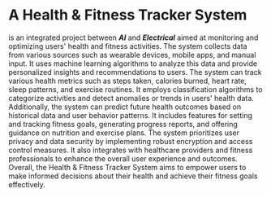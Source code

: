 # A Health & Fitness Tracker System 
is an integrated project between ***AI*** and ***Electrical*** aimed at monitoring and optimizing users' health and fitness activities. The system collects data from various sources such as wearable devices, mobile apps, and manual input. It uses machine learning algorithms to analyze this data and provide personalized insights and recommendations to users. The system can track various health metrics such as steps taken, calories burned, heart rate, sleep patterns, and exercise routines. It employs classification algorithms to categorize activities and detect anomalies or trends in users' health data. Additionally, the system can predict future health outcomes based on historical data and user behavior patterns. It includes features for setting and tracking fitness goals, generating progress reports, and offering guidance on nutrition and exercise plans. The system prioritizes user privacy and data security by implementing robust encryption and access control measures. It also integrates with healthcare providers and fitness professionals to enhance the overall user experience and outcomes. Overall, the Health & Fitness Tracker System aims to empower users to make informed decisions about their health and achieve their fitness goals effectively.


